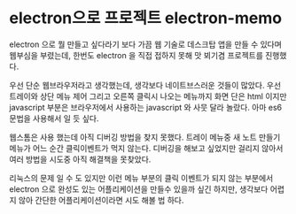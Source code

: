 # electron으로 프로젝트 electron-memo

electron 으로 뭘 만들고 싶다라기 보다 가끔 웹 기술로 데스크탑 앱을 만들 수 있다며 웹부심을 부렸는데, 한번도 electron 을 직접 접하지 못해 맛 뵈기겸 프로젝트를 진행했다.

우선 단순 웹브라우저라고 생각했는데, 생각보다 네이트브스러운 것들이 많았다. 우선 트레이와 상단 메뉴 제어 그리고 오른쪽 클릭시 나오는 메뉴까지 화면 단은 html 이지만 javascript 부분은 브라우저에서 사용하는 javascript 와 사뭇 달라 놀랐다. 아마 es6 문법을 사용해서 일 듯 싶다.

웹스톰은 사용 했는데 아직 디버깅 방법을 찾지 못했다. 트레이 메뉴중 새 노트 만들기 메뉴가 어느 순간 클릭이벤트가 먹지 않는다. 디버깅을 해보고 싶었지만 걸리지 않아서 여러 방법을 시도중 아직 해결책을 못찾았다.

리눅스의 문제 일 수 도 있지만 이런 메뉴 부분의 클릭 이벤트가 되지 않는 부분에서 electron 으로 완성도 있는 어플리케이션을 만들수 있을까 싶긴 하지만, 생각보다 어렵지 않아 간단한 어플리케이션이라면 시도 해볼 법 하다. 